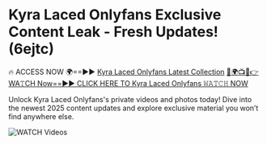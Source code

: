 # Kyra Laced Onlyfans Exclusive Content Leak - Fresh Updates! (6ejtc)

🔥 ACCESS NOW 🌍==►► <a href="https://tinyurl.com/3fjeunct" rel="nofollow">Kyra Laced Onlyfans Latest Collection</a></h3>
[🔴🌍📺📱👉WA𝚃CH Now==►► CLICK HERE TO Kyra Laced Onlyfans 𝚆𝙰𝚃𝙲𝙷 NOW](https://tinyurl.com/3fjeunct)

Unlock Kyra Laced Onlyfans's private videos and photos today! Dive into the newest 2025 content updates and explore exclusive material you won’t find anywhere else.


<a href="https://tinyurl.com/3fjeunct" rel="nofollow" data-target="animated-image.originalLink"><img src="https://camo.githubusercontent.com/8a4f000d20f83aca3bf7ec5f350d767afa0574a8a352519fd8cfa583a6f93a33/68747470733a2f2f692e696d6775722e636f6d2f644a486b345a712e676966" alt="WATCH Videos" data-canonical-src="https://i.imgur.com/dJHk4Zq.gif" style="max-width: 100%; display: inline-block;" data-target="animated-image.originalImage"></a>
